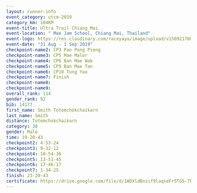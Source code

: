 ```yaml
---
layout: runner-info 
event_category: utcm-2019 
category_km: 104KM 
event-title: Ultra Trail Chiang Mai 
event-location: " Mae Jam School, Chiang Mai, Thailand" 
event-logo: https://res.cloudinary.com/raceyaya/image/upload/v1569217001/logo/ultra-trail-chiangmai_ay7efp.jpg 
event-date: "31 Aug - 1 Sep 2019" 
checkpoint-name2: CP3 Pao Pong Pieng 
checkpoint-name3: CP5 Mae Malor 
checkpoint-name4: CP6 Ban Mae Wak  
checkpoint-name5: CP9 Ban Mae Tan 
checkpoint-name6: CP10 Tung Yao 
checkpoint-name7: Finish 
checkpoint-name8: 
checkpoint-name9: 
overall_rank: 114
gender_rank: 92
bib: 14177
first_name: Smith Totemchokchaikarn
last_name: Smith
distance: Totemchokchaikarn
category: 38
gender: Male
time: 19-20-43
checkpoint2: 4-53-24
checkpoint3: 9-32-12
checkpoint4: 10-54-36
checkpoint5: 13-51-45
checkpoint6: 17-46-17
checkpoint7: 1-34-25
finish: 23-20-43
certificate: https://drive.google.com/file/d/1WDXldBnzif9laqseFr5TG5-7k8DxthZh/view?usp=sharing
---
```

